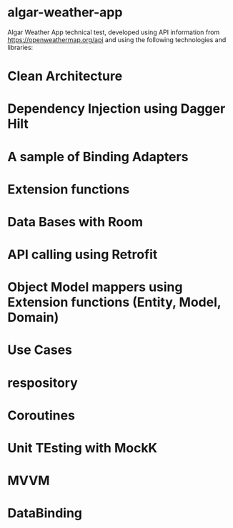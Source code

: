 # algar-weather-app
Algar Weather App technical test, developed using API information from https://openweathermap.org/api and using the following technologies and libraries:

# Clean Architecture
# Dependency Injection using Dagger Hilt
# A sample of Binding Adapters
# Extension functions
# Data Bases with Room
# API calling using Retrofit
# Object Model mappers using Extension functions (Entity, Model, Domain)
# Use Cases
# respository
# Coroutines
# Unit TEsting with MockK
# MVVM
# DataBinding
